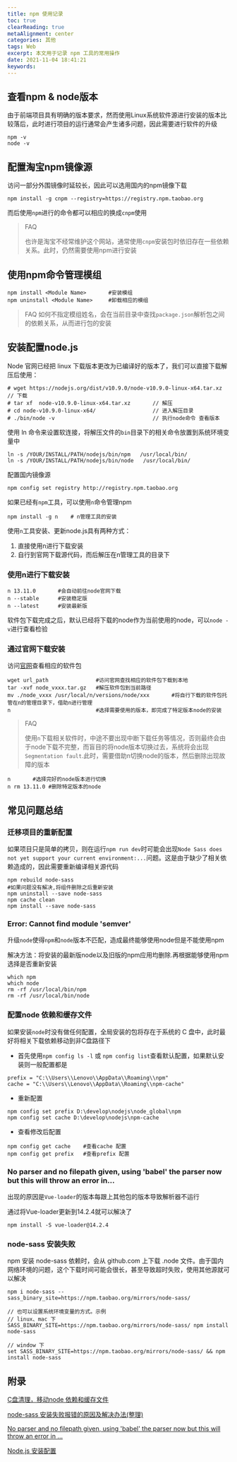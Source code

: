 ```yaml
---
title: npm 使用记录
toc: true
clearReading: true
metaAlignment: center
categories: 其他
tags: Web
excerpt: 本文用于记录 npm 工具的常用操作
date: 2021-11-04 18:41:21
keywords:
---
```

<!-- toc -->

## 查看npm & node版本

由于前端项目具有明确的版本要求，然而使用Linux系统软件源进行安装的版本比较落后，此时进行项目的运行通常会产生诸多问题，因此需要进行软件的升级

```shell
npm -v
node -v
```

## 配置淘宝npm镜像源

访问一部分外围镜像时延较长，因此可以选用国内的npm镜像下载

```shell
npm install -g cnpm --registry=https://registry.npm.taobao.org
```

而后使用`npm`进行的命令都可以相应的换成`cnpm`使用

> FAQ
>
>也许是淘宝不经常维护这个网站，通常使用`cnpm`安装包时依旧存在一些依赖关系。此时，仍然需要使用npm进行安装

## 使用npm命令管理模组

```shell
npm install <Module Name>		#安装模组
npm uninstall <Module Name>		#卸载相应的模组
```

> FAQ
>如何不指定模组姓名，会在当前目录中查找`package.json`解析包之间的依赖关系，从而进行包的安装

## 安装配置node.js

Node 官网已经把 linux 下载版本更改为已编译好的版本了，我们可以直接下载解压后使用：

```shell
# wget https://nodejs.org/dist/v10.9.0/node-v10.9.0-linux-x64.tar.xz    // 下载
# tar xf  node-v10.9.0-linux-x64.tar.xz       // 解压
# cd node-v10.9.0-linux-x64/                  // 进入解压目录
# ./bin/node -v                               // 执行node命令 查看版本
```
使用 ln 命令来设置软连接，将解压文件的`bin`目录下的相关命令放置到系统环境变量中
```shell
ln -s /YOUR/INSTALL/PATH/nodejs/bin/npm   /usr/local/bin/ 
ln -s /YOUR/INSTALL/PATH/nodejs/bin/node   /usr/local/bin/
```
配置国内镜像源
```shell
npm config set registry http://registry.npm.taobao.org
```

如果已经有`npm`工具，可以使用`n`命令管理npm

```shell
npm install -g n    # n管理工具的安装
```

使用`n`工具安装、更新node.js具有两种方式：

1. 直接使用n进行下载安装
2. 自行到官网下载源代码，而后解压在n管理工具的目录下

### 使用n进行下载安装

```shell
n 13.11.0		#会自动前往node官网下载
n --stable		#安装稳定版
n --latest		#安装最新版
```

软件包下载完成之后，默认已经将下载的node作为当前使用的node，可以`node -v`进行查看检验

### 通过官网下载安装

访问[官网](https://nodejs.org/dist/)查看相应的软件包

```shell
wget url_path		        #访问官网查找相应的软件包下载到本地
tar -xvf node_vxxx.tar.gz	#解压软件包到当前路径
mv ./node_vxxx /usr/local/n/versions/node/xxx		#将自行下载的软件包托管在n的管理目录下，借助n进行管理
n                           #选择需要使用的版本，即完成了特定版本node的安装
```

> FAQ
>
> 使用`n`下载相关软件时，中途不要出现中断下载任务等情况，否则最终会由于node下载不完整，而盲目的将node版本切换过去，系统将会出现`Segmentation fault`.此时，需要借助n切换node的版本，然后删除出现故障的版本

```shell
n		#选择完好的node版本进行切换
n rm 13.11.0 #删除特定版本的node
```

## 常见问题总结

### 迁移项目的重新配置

如果项目只是简单的拷贝，则在运行`npm run dev`时可能会出现`Node Sass does not yet support your current environment:...`问题。这是由于缺少了相关依赖造成的，因此需要重新编译相关源代码

```shell
npm rebuild node-sass
#如果问题没有解决,将组件删除之后重新安装
npm uninstall --save node-sass
npm cache clean
npm install --save node-sass
```

### Error: Cannot find module 'semver'

升级`node`使得`npm`和`node`版本不匹配，造成最终能够使用node但是不能使用npm

解决方法：将安装的最新版node以及旧版的npm应用均删除.再根据能够使用npm选择是否重新安装

```shell
which npm
which node
rm -rf /usr/local/bin/npm
rm -rf /usr/local/bin/node
```

### 配置node 依赖和缓存文件

如果安装`node`时没有做任何配置，全局安装的包将存在于系统的 C 盘中，此时最好将相关下载依赖移动到非C盘路径下

- 首先使用`npm config ls -l` 或 `npm config list`查看默认配置，如果默认安装则一般配置都是

```node
prefix = "C:\\Users\\Lenovo\\AppData\\Roaming\\npm"
cache = "C:\\Users\\Lenovo\\AppData\\Roaming\\npm-cache"
```
- 重新配置

```node
npm config set prefix D:\develop\nodejs\node_global\npm
npm config set cache D:\develop\nodejs\npm-cache
```
- 查看修改后配置

```node
npm config get cache    #查看cache 配置
npm config get prefix   #查看prefix 配置
```
### No parser and no filepath given, using 'babel' the parser now but this will throw an error in...

出现的原因是`Vue-loader`的版本每跟上其他包的版本导致解析器不运行

通过将Vue-loader更新到14.2.4就可以解决了
```
npm install -S vue-loader@14.2.4
```
### node-sass 安装失败

npm 安装 node-sass 依赖时，会从 github.com 上下载 .node 文件。由于国内网络环境的问题，这个下载时间可能会很长，甚至导致超时失败，使用其他源就可以解决

```
npm i node-sass --sass_binary_site=https://npm.taobao.org/mirrors/node-sass/

// 也可以设置系统环境变量的方式。示例
// linux、mac 下
SASS_BINARY_SITE=https://npm.taobao.org/mirrors/node-sass/ npm install node-sass

// window 下
set SASS_BINARY_SITE=https://npm.taobao.org/mirrors/node-sass/ && npm install node-sass
```
## 附录

[C盘清理，移动node 依赖和缓存文件](https://blog.csdn.net/qq_34817440/article/details/104260701)

[node-sass 安装失败报错的原因及解决办法(整理)](https://www.cnblogs.com/gitnull/p/10188030.html)

[No parser and no filepath given, using 'babel' the parser now but this will throw an error in ...](https://blog.csdn.net/weixin_41888813/article/details/101345744)

[Node.js 安装配置](https://www.runoob.com/nodejs/nodejs-install-setup.html)